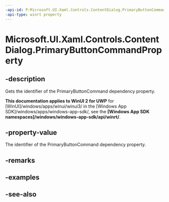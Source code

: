 ```yaml
---
-api-id: P:Microsoft.UI.Xaml.Controls.ContentDialog.PrimaryButtonCommandProperty
-api-type: winrt property
---
```


<!-- Property syntax
public Windows.UI.Xaml.DependencyProperty PrimaryButtonCommandProperty { get; }
-->

# Microsoft.UI.Xaml.Controls.ContentDialog.PrimaryButtonCommandProperty

## -description
Gets the identifier of the PrimaryButtonCommand dependency property.

**This documentation applies to WinUI 2 for UWP** for [WinUI]/windows/apps/winui/winui3/ in the [Windows App SDK]/windows/apps/windows-app-sdk/, see the **[Windows App SDK namespaces]/windows/windows-app-sdk/api/winrt/**.

## -property-value
The identifier of the PrimaryButtonCommand dependency property.

## -remarks

## -examples

## -see-also
